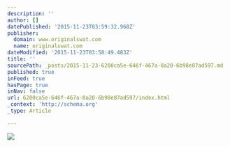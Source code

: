 ```yaml
---
description: ''
author: []
datePublished: '2015-11-23T03:59:32.968Z'
publisher:
  domain: www.originalswat.com
  name: originalswat.com
dateModified: '2015-11-23T03:58:49.483Z'
title: ''
sourcePath: _posts/2015-11-23-6200ca5e-646f-467a-8a20-6b98e87ad597.md
published: true
inFeed: true
hasPage: true
inNav: false
url: 6200ca5e-646f-467a-8a20-6b98e87ad597/index.html
_context: 'http://schema.org'
_type: Article

---
```

![](http://www.originalswat.com/media/catalog/product/cache/1/small_image/297x161/9df78eab33525d08d6e5fb8d27136e95/1/1/116001-hero.jpg)